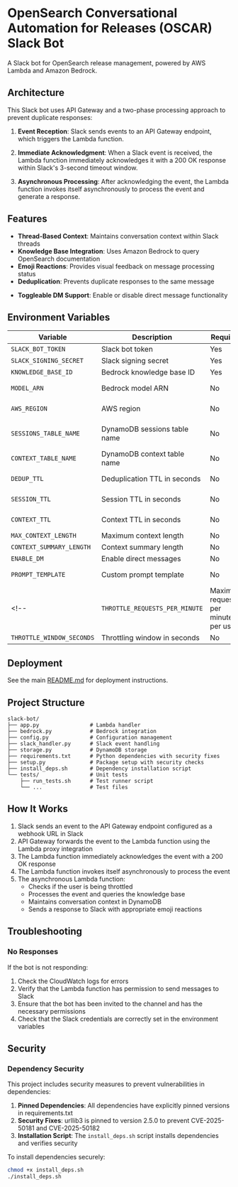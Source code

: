# OpenSearch Conversational Automation for Releases (OSCAR) Slack Bot

A Slack bot for OpenSearch release management, powered by AWS Lambda and Amazon Bedrock.

## Architecture

This Slack bot uses API Gateway and a two-phase processing approach to prevent duplicate responses:

1. **Event Reception**: Slack sends events to an API Gateway endpoint, which triggers the Lambda function.

2. **Immediate Acknowledgment**: When a Slack event is received, the Lambda function immediately acknowledges it with a 200 OK response within Slack's 3-second timeout window.

3. **Asynchronous Processing**: After acknowledging the event, the Lambda function invokes itself asynchronously to process the event and generate a response.

## Features

- **Thread-Based Context**: Maintains conversation context within Slack threads
- **Knowledge Base Integration**: Uses Amazon Bedrock to query OpenSearch documentation
- **Emoji Reactions**: Provides visual feedback on message processing status
- **Deduplication**: Prevents duplicate responses to the same message
<!-- - **Throttling**: Rate limits requests to prevent overuse -->
- **Toggleable DM Support**: Enable or disable direct message functionality

## Environment Variables

| Variable | Description | Required | Default |
|----------|-------------|----------|---------|
| `SLACK_BOT_TOKEN` | Slack bot token | Yes | - |
| `SLACK_SIGNING_SECRET` | Slack signing secret | Yes | - |
| `KNOWLEDGE_BASE_ID` | Bedrock knowledge base ID | Yes | - |
| `MODEL_ARN` | Bedrock model ARN | No | Claude 3.5 Haiku |
| `AWS_REGION` | AWS region | No | us-east-1 |
| `SESSIONS_TABLE_NAME` | DynamoDB sessions table name | No | oscar-sessions-v2 |
| `CONTEXT_TABLE_NAME` | DynamoDB context table name | No | oscar-context |
| `DEDUP_TTL` | Deduplication TTL in seconds | No | 300 (5 minutes) |
| `SESSION_TTL` | Session TTL in seconds | No | 3600 (1 hour) |
| `CONTEXT_TTL` | Context TTL in seconds | No | 604800 (7 days) |
| `MAX_CONTEXT_LENGTH` | Maximum context length | No | 3000 |
| `CONTEXT_SUMMARY_LENGTH` | Context summary length | No | 500 |
| `ENABLE_DM` | Enable direct messages | No | false |
| `PROMPT_TEMPLATE` | Custom prompt template | No | Default template |
<!-- | `THROTTLE_REQUESTS_PER_MINUTE` | Maximum requests per minute per user | No | 5 |
| `THROTTLE_WINDOW_SECONDS` | Throttling window in seconds | No | 60 | -->

## Deployment

See the main [README.md](../README.md) for deployment instructions.

## Project Structure

```
slack-bot/
├── app.py                # Lambda handler
├── bedrock.py            # Bedrock integration
├── config.py             # Configuration management
├── slack_handler.py      # Slack event handling
├── storage.py            # DynamoDB storage
├── requirements.txt      # Python dependencies with security fixes
├── setup.py              # Package setup with security checks
├── install_deps.sh       # Dependency installation script
└── tests/                # Unit tests
    ├── run_tests.sh      # Test runner script
    └── ...               # Test files
```

## How It Works

1. Slack sends an event to the API Gateway endpoint configured as a webhook URL in Slack
2. API Gateway forwards the event to the Lambda function using the Lambda proxy integration
3. The Lambda function immediately acknowledges the event with a 200 OK response
4. The Lambda function invokes itself asynchronously to process the event
5. The asynchronous Lambda function:
   - Checks if the user is being throttled
   - Processes the event and queries the knowledge base
   - Maintains conversation context in DynamoDB
   - Sends a response to Slack with appropriate emoji reactions

## Troubleshooting

### No Responses

If the bot is not responding:

1. Check the CloudWatch logs for errors
2. Verify that the Lambda function has permission to send messages to Slack
3. Ensure that the bot has been invited to the channel and has the necessary permissions
4. Check that the Slack credentials are correctly set in the environment variables

## Security

### Dependency Security

This project includes security measures to prevent vulnerabilities in dependencies:

1. **Pinned Dependencies**: All dependencies have explicitly pinned versions in requirements.txt
2. **Security Fixes**: urllib3 is pinned to version 2.5.0 to prevent CVE-2025-50181 and CVE-2025-50182
3. **Installation Script**: The `install_deps.sh` script installs dependencies and verifies security

To install dependencies securely:
```bash
chmod +x install_deps.sh
./install_deps.sh
```